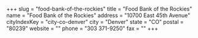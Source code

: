 +++
slug = "food-bank-of-the-rockies"
title = "Food Bank of the Rockies"
name = "Food Bank of the Rockies"
address = "10700 East 45th Avenue"
cityIndexKey = "city-co-denver"
city = "Denver"
state = "CO"
postal = "80239"
website = ""
phone = "303 371-9250"
fax = ""
+++
